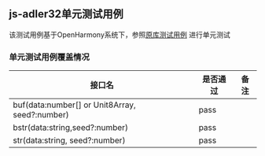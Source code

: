 ## js-adler32单元测试用例

该测试用例基于OpenHarmony系统下，参照[原库测试用例](https://github.com/SheetJS/js-adler32/blob/master/test.js) 进行单元测试

### 单元测试用例覆盖情况

|接口名 | 是否通过 |备注|
|---|---|---|
|buf(data:number[] or Unit8Array, seed?:number)|pass|
|bstr(data:string,seed?:number)|pass|
|str(data:string, seed?:number)|pass|
